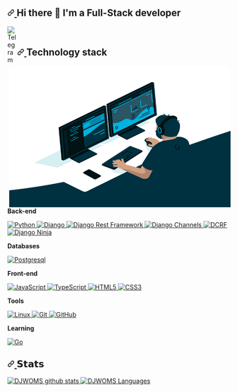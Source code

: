 <div class="Box mt-4">
  <div class="Box-body p-4">
    <article class="markdown-body entry-content container-lg f5" itemprop="text">
    <h2 dir="auto">
    <a id="user-content-hi-there--im-a-full-stack-developer" class="anchor" aria-hidden="true" href="#hi-there--im-a-full-stack-developer">
    <svg class="octicon octicon-link" viewBox="0 0 16 16" version="1.1" width="16" height="16" aria-hidden="true">
    <path fill-rule="evenodd" d="M7.775 3.275a.75.75 0 001.06 1.06l1.25-1.25a2 2 0 112.83 2.83l-2.5 2.5a2 2 0 01-2.83 0 .75.75 0 00-1.06 1.06 3.5 3.5 0 004.95 0l2.5-2.5a3.5 3.5 0 00-4.95-4.95l-1.25 1.25zm-4.69 9.64a2 2 0 010-2.83l2.5-2.5a2 2 0 012.83 0 .75.75 0 001.06-1.06 3.5 3.5 0 00-4.95 0l-2.5 2.5a3.5 3.5 0 004.95 4.95l1.25-1.25a.75.75 0 00-1.06-1.06l-1.25 1.25a2 2 0 01-2.83 0z">
    </path>
    </svg>
    </a>Hi there <g-emoji class="g-emoji" alias="wave" fallback-src="https://github.githubassets.com/images/icons/emoji/unicode/1f44b.png">👋</g-emoji> I'm a Full-Stack developer</h2>
<a href="https://t.me/abdurakhmonnn" rel="nofollow">
  <img align="left" alt="Telegram" width="22px" src="https://camo.githubusercontent.com/5c1975da7d9ab735ceb71c57b6c7e48ff3e08ca4/68747470733a2f2f6564656e742e6769746875622e696f2f537570657254696e7949636f6e732f696d616765732f7376672f74656c656772616d2e737667" style="max-width: 100%;">
</a>
<br>
<h2 dir="auto">
<a id="user-content-technology-stack" class="anchor" aria-hidden="true" href="#technology-stack">
<svg class="octicon octicon-link" viewBox="0 0 16 16" version="1.1" width="16" height="16" aria-hidden="true">
<path fill-rule="evenodd" d="M7.775 3.275a.75.75 0 001.06 1.06l1.25-1.25a2 2 0 112.83 2.83l-2.5 2.5a2 2 0 01-2.83 0 .75.75 0 00-1.06 1.06 3.5 3.5 0 004.95 0l2.5-2.5a3.5 3.5 0 00-4.95-4.95l-1.25 1.25zm-4.69 9.64a2 2 0 010-2.83l2.5-2.5a2 2 0 012.83 0 .75.75 0 001.06-1.06 3.5 3.5 0 00-4.95 0l-2.5 2.5a3.5 3.5 0 004.95 4.95l1.25-1.25a.75.75 0 00-1.06-1.06l-1.25 1.25a2 2 0 01-2.83 0z">
</path>
</svg>
</a>Technology stack</h2>
<p>
	<a href="#">
		<img align="right" alt="GIF" src="https://github.com/DJWOMS/DJWOMS/raw/main/code.gif?raw=true" width="500" height="320" style="max-width: 100%;">
	</a>

</p>
<p dir="auto">
<strong>Back-end</strong>
</p>
<p dir="auto">
<a target="_blank" rel="noopener noreferrer" href="https://camo.githubusercontent.com/66827c53581cfee18c55618697d74a3c6167932d3c1980fba2019ef7a3e553b0/68747470733a2f2f696d672e736869656c64732e696f2f62616467652f2d507974686f6e2d626c61636b3f7374796c653d666c61742d737175617265266c6f676f3d507974686f6e">
<img src="https://camo.githubusercontent.com/66827c53581cfee18c55618697d74a3c6167932d3c1980fba2019ef7a3e553b0/68747470733a2f2f696d672e736869656c64732e696f2f62616467652f2d507974686f6e2d626c61636b3f7374796c653d666c61742d737175617265266c6f676f3d507974686f6e" alt="Python" data-canonical-src="https://img.shields.io/badge/-Python-black?style=flat-square&amp;logo=Python" style="max-width: 100%;">
</a>
<a target="_blank" rel="noopener noreferrer" href="https://camo.githubusercontent.com/eb8d7eef4c7ab128ee2e8232f3d22cacf840b84e29023a33523322669db65401/68747470733a2f2f696d672e736869656c64732e696f2f62616467652f2d446a616e676f2d3061616434383f7374796c653d666c61742d737175617265266c6f676f3d446a616e676f">
<img src="https://camo.githubusercontent.com/eb8d7eef4c7ab128ee2e8232f3d22cacf840b84e29023a33523322669db65401/68747470733a2f2f696d672e736869656c64732e696f2f62616467652f2d446a616e676f2d3061616434383f7374796c653d666c61742d737175617265266c6f676f3d446a616e676f" alt="Django" data-canonical-src="https://img.shields.io/badge/-Django-0aad48?style=flat-square&amp;logo=Django" style="max-width: 100%;">
</a>
<a target="_blank" rel="noopener noreferrer" href="https://camo.githubusercontent.com/31b059d55d69f69db05c3c97eebc6b83d0e3e71f94ade208379a4936cad43590/68747470733a2f2f696d672e736869656c64732e696f2f62616467652f4452462d7265643f7374796c653d666c61742d737175617265266c6f676f3d446a616e676f">
<img src="https://camo.githubusercontent.com/31b059d55d69f69db05c3c97eebc6b83d0e3e71f94ade208379a4936cad43590/68747470733a2f2f696d672e736869656c64732e696f2f62616467652f4452462d7265643f7374796c653d666c61742d737175617265266c6f676f3d446a616e676f" alt="Django Rest Framework" data-canonical-src="https://img.shields.io/badge/DRF-red?style=flat-square&amp;logo=Django" style="max-width: 100%;">
</a>
<a target="_blank" rel="noopener noreferrer" href="https://camo.githubusercontent.com/76a8ca65ea45604ace6d6408510e4a16864599759b16849791538ffe9098c726/68747470733a2f2f696d672e736869656c64732e696f2f62616467652f2d446a616e676f5f4368616e6e656c732d3436613266313f7374796c653d666c61742d737175617265266c6f676f3d446a616e676f">
<img src="https://camo.githubusercontent.com/76a8ca65ea45604ace6d6408510e4a16864599759b16849791538ffe9098c726/68747470733a2f2f696d672e736869656c64732e696f2f62616467652f2d446a616e676f5f4368616e6e656c732d3436613266313f7374796c653d666c61742d737175617265266c6f676f3d446a616e676f" alt="Django Channels" data-canonical-src="https://img.shields.io/badge/-Django_Channels-46a2f1?style=flat-square&amp;logo=Django" style="max-width: 100%;">
</a>
<a target="_blank" rel="noopener noreferrer" href="https://camo.githubusercontent.com/b32f5e8ad358c464ca8cdf525c3cb40837008380391c48c2b330f6bfc460ccf2/68747470733a2f2f696d672e736869656c64732e696f2f62616467652f2d444352462d3436613266313f7374796c653d666c61742d737175617265266c6f676f3d446a616e676f">
<img src="https://camo.githubusercontent.com/b32f5e8ad358c464ca8cdf525c3cb40837008380391c48c2b330f6bfc460ccf2/68747470733a2f2f696d672e736869656c64732e696f2f62616467652f2d444352462d3436613266313f7374796c653d666c61742d737175617265266c6f676f3d446a616e676f" alt="DCRF" data-canonical-src="https://img.shields.io/badge/-DCRF-46a2f1?style=flat-square&amp;logo=Django" style="max-width: 100%;">
</a>
<a target="_blank" rel="noopener noreferrer" href="https://camo.githubusercontent.com/87c4ee7435b0265f066eb836cb65f86221c4ca13b80bc73004a0d968981cc0d1/68747470733a2f2f696d672e736869656c64732e696f2f62616467652f2d446a616e676f5f4e696e6a612d2532333442333243333f7374796c653d666c61742d737175617265266c6f676f3d446a616e676f">
<img src="https://camo.githubusercontent.com/87c4ee7435b0265f066eb836cb65f86221c4ca13b80bc73004a0d968981cc0d1/68747470733a2f2f696d672e736869656c64732e696f2f62616467652f2d446a616e676f5f4e696e6a612d2532333442333243333f7374796c653d666c61742d737175617265266c6f676f3d446a616e676f" alt="Django Ninja" data-canonical-src="https://img.shields.io/badge/-Django_Ninja-%234B32C3?style=flat-square&amp;logo=Django" style="max-width: 100%;">
</a>
</p>
<p dir="auto">
<strong>Databases</strong>
</p>
<p dir="auto">
<a target="_blank" rel="noopener noreferrer" href="https://camo.githubusercontent.com/1721875facfd6e2c719648650f53fe7eb33ec008e9032d129a9b0bb69f5e8136/68747470733a2f2f696d672e736869656c64732e696f2f62616467652f2d506f737467726573716c2d2532333263336535303f7374796c653d666c61742d737175617265266c6f676f3d506f737467726573716c">
<img src="https://camo.githubusercontent.com/1721875facfd6e2c719648650f53fe7eb33ec008e9032d129a9b0bb69f5e8136/68747470733a2f2f696d672e736869656c64732e696f2f62616467652f2d506f737467726573716c2d2532333263336535303f7374796c653d666c61742d737175617265266c6f676f3d506f737467726573716c" alt="Postgresql" data-canonical-src="https://img.shields.io/badge/-Postgresql-%232c3e50?style=flat-square&amp;logo=Postgresql" style="max-width: 100%;">
</a>
</p>
<p dir="auto">
<strong>Front-end</strong>
</p>
<p dir="auto">
<a target="_blank" rel="noopener noreferrer" href="https://camo.githubusercontent.com/a1309b252e82434062012a8073fa9fc1416a96289b7ca11555577b9fbe1cf03e/68747470733a2f2f696d672e736869656c64732e696f2f62616467652f2d4a6176615363726970742d2532334637444631433f7374796c653d666c61742d737175617265266c6f676f3d6a617661736372697074266c6f676f436f6c6f723d303030303030266c6162656c436f6c6f723d25323346374446314326636f6c6f723d253233464643453541">
<img src="https://camo.githubusercontent.com/a1309b252e82434062012a8073fa9fc1416a96289b7ca11555577b9fbe1cf03e/68747470733a2f2f696d672e736869656c64732e696f2f62616467652f2d4a6176615363726970742d2532334637444631433f7374796c653d666c61742d737175617265266c6f676f3d6a617661736372697074266c6f676f436f6c6f723d303030303030266c6162656c436f6c6f723d25323346374446314326636f6c6f723d253233464643453541" alt="JavaScript" data-canonical-src="https://img.shields.io/badge/-JavaScript-%23F7DF1C?style=flat-square&amp;logo=javascript&amp;logoColor=000000&amp;labelColor=%23F7DF1C&amp;color=%23FFCE5A" style="max-width: 100%;">
</a>
<a target="_blank" rel="noopener noreferrer" href="https://camo.githubusercontent.com/d60afb008bc0bcde7ea8720637928cb02c0f9a6d795dad7382f688a17e7515de/68747470733a2f2f696d672e736869656c64732e696f2f62616467652f2d547970655363726970742d3030374143433f7374796c653d666c61742d737175617265266c6f676f3d74797065736372697074266c6f676f436f6c6f723d7768697465">
<img src="https://camo.githubusercontent.com/d60afb008bc0bcde7ea8720637928cb02c0f9a6d795dad7382f688a17e7515de/68747470733a2f2f696d672e736869656c64732e696f2f62616467652f2d547970655363726970742d3030374143433f7374796c653d666c61742d737175617265266c6f676f3d74797065736372697074266c6f676f436f6c6f723d7768697465" alt="TypeScript" data-canonical-src="https://img.shields.io/badge/-TypeScript-007ACC?style=flat-square&amp;logo=typescript&amp;logoColor=white" style="max-width: 100%;">
</a>
<a target="_blank" rel="noopener noreferrer" href="https://camo.githubusercontent.com/9a7c8c4ee62739436a191706be9f786a813dc377ce778522da198cb94874dc22/68747470733a2f2f696d672e736869656c64732e696f2f62616467652f2d48544d4c352d2532334534344432373f7374796c653d666c61742d737175617265266c6f676f3d68746d6c35266c6f676f436f6c6f723d666666666666">
<img src="https://camo.githubusercontent.com/9a7c8c4ee62739436a191706be9f786a813dc377ce778522da198cb94874dc22/68747470733a2f2f696d672e736869656c64732e696f2f62616467652f2d48544d4c352d2532334534344432373f7374796c653d666c61742d737175617265266c6f676f3d68746d6c35266c6f676f436f6c6f723d666666666666" alt="HTML5" data-canonical-src="https://img.shields.io/badge/-HTML5-%23E44D27?style=flat-square&amp;logo=html5&amp;logoColor=ffffff" style="max-width: 100%;">
</a>
<a target="_blank" rel="noopener noreferrer" href="https://camo.githubusercontent.com/19d98ab99fe0a1a5c00ef27920be3ada8548f2476877db0598960ac2a5f8788d/68747470733a2f2f696d672e736869656c64732e696f2f62616467652f2d435353332d2532333135373242363f7374796c653d666c61742d737175617265266c6f676f3d63737333">
<img src="https://camo.githubusercontent.com/19d98ab99fe0a1a5c00ef27920be3ada8548f2476877db0598960ac2a5f8788d/68747470733a2f2f696d672e736869656c64732e696f2f62616467652f2d435353332d2532333135373242363f7374796c653d666c61742d737175617265266c6f676f3d63737333" alt="CSS3" data-canonical-src="https://img.shields.io/badge/-CSS3-%231572B6?style=flat-square&amp;logo=css3" style="max-width: 100%;">
</a>
</p>
<p dir="auto">
<strong>Tools</strong>
</p>
<p dir="auto">
<a target="_blank" rel="noopener noreferrer" href="https://camo.githubusercontent.com/566080f1f10a299450280c8b9430bf6c24ce39b71098ccee2ffed461c1b151d3/68747470733a2f2f696d672e736869656c64732e696f2f62616467652f4c696e75782d626c61636b3f7374796c653d666c61742d737175617265266c6f676f3d6c696e7578">
<img src="https://camo.githubusercontent.com/566080f1f10a299450280c8b9430bf6c24ce39b71098ccee2ffed461c1b151d3/68747470733a2f2f696d672e736869656c64732e696f2f62616467652f4c696e75782d626c61636b3f7374796c653d666c61742d737175617265266c6f676f3d6c696e7578" alt="Linux" data-canonical-src="https://img.shields.io/badge/Linux-black?style=flat-square&amp;logo=linux" style="max-width: 100%;">
</a>
<a target="_blank" rel="noopener noreferrer" href="https://camo.githubusercontent.com/edd3031a0956c904634f9a394267a6ba61e9a0bb95c9512a1fbc0725b4014d03/68747470733a2f2f696d672e736869656c64732e696f2f62616467652f2d4769742d626c61636b3f7374796c653d666c61742d737175617265266c6f676f3d676974">
<img src="https://camo.githubusercontent.com/edd3031a0956c904634f9a394267a6ba61e9a0bb95c9512a1fbc0725b4014d03/68747470733a2f2f696d672e736869656c64732e696f2f62616467652f2d4769742d626c61636b3f7374796c653d666c61742d737175617265266c6f676f3d676974" alt="Git" data-canonical-src="https://img.shields.io/badge/-Git-black?style=flat-square&amp;logo=git" style="max-width: 100%;">
</a>
<a target="_blank" rel="noopener noreferrer" href="https://camo.githubusercontent.com/85dc47a56a4e73ae7b6e64b3b4416785497e74219ae179ae8faaaca10d5a78d9/68747470733a2f2f696d672e736869656c64732e696f2f62616467652f2d4769744875622d3138313731373f7374796c653d666c61742d737175617265266c6f676f3d676974687562">
<img src="https://camo.githubusercontent.com/85dc47a56a4e73ae7b6e64b3b4416785497e74219ae179ae8faaaca10d5a78d9/68747470733a2f2f696d672e736869656c64732e696f2f62616467652f2d4769744875622d3138313731373f7374796c653d666c61742d737175617265266c6f676f3d676974687562" alt="GitHub" data-canonical-src="https://img.shields.io/badge/-GitHub-181717?style=flat-square&amp;logo=github" style="max-width: 100%;">
</a>

</p>
<p dir="auto">
<strong>Learning</strong>
</p>
<p dir="auto">
<a target="_blank" rel="noopener noreferrer" href="https://camo.githubusercontent.com/f778a702448eb19542c0c4463fe44f42c9e43a916a82bf5ec6ca25c36cb7893a/68747470733a2f2f696d672e736869656c64732e696f2f62616467652f2d476f2d677265793f7374796c653d666c61742d737175617265266c6f676f3d676f">
<img src="https://camo.githubusercontent.com/f778a702448eb19542c0c4463fe44f42c9e43a916a82bf5ec6ca25c36cb7893a/68747470733a2f2f696d672e736869656c64732e696f2f62616467652f2d476f2d677265793f7374796c653d666c61742d737175617265266c6f676f3d676f" alt="Go" data-canonical-src="https://img.shields.io/badge/-Go-grey?style=flat-square&amp;logo=go" style="max-width: 100%;">
</p>
<h2 dir="auto">
<a id="user-content-𝗦𝘁𝗮𝘁𝘀" class="anchor" aria-hidden="true" href="#𝗦𝘁𝗮𝘁𝘀">
<svg class="octicon octicon-link" viewBox="0 0 16 16" version="1.1" width="16" height="16" aria-hidden="true">
<path fill-rule="evenodd" d="M7.775 3.275a.75.75 0 001.06 1.06l1.25-1.25a2 2 0 112.83 2.83l-2.5 2.5a2 2 0 01-2.83 0 .75.75 0 00-1.06 1.06 3.5 3.5 0 004.95 0l2.5-2.5a3.5 3.5 0 00-4.95-4.95l-1.25 1.25zm-4.69 9.64a2 2 0 010-2.83l2.5-2.5a2 2 0 012.83 0 .75.75 0 001.06-1.06 3.5 3.5 0 00-4.95 0l-2.5 2.5a3.5 3.5 0 004.95 4.95l1.25-1.25a.75.75 0 00-1.06-1.06l-1.25 1.25a2 2 0 01-2.83 0z">
</path>
</svg>
</a>𝗦𝘁𝗮𝘁𝘀</h2>
<p dir="auto">
<a target="_blank" rel="noopener noreferrer" href="https://github-readme-stats.vercel.app/api?username=abdurakxmon&&show_icons=true&title_color=ffffff&icon_color=bb2acf&text_color=daf7dc&bg_color=151515">
<img src="https://github-readme-stats.vercel.app/api?username=abdurakxmon&&show_icons=true&title_color=ffffff&icon_color=bb2acf&text_color=daf7dc&bg_color=151515" alt="DJWOMS github stats" data-canonical-src="https://github-readme-stats.vercel.app/api?username=DJWOMS&amp;show_icons=true&amp;theme=dracula&amp;include_all_commits=true&amp;count_private=true" style="max-width: 100%;">
</a>
<a target="_blank" rel="noopener noreferrer" href="https://github-readme-stats.vercel.app/api/top-langs/?username=abdurakxmon&layout=compact&&show_icons=true&title_color=ffffff&icon_color=bb2acf&text_color=daf7dc&bg_color=151515">
<img src="https://github-readme-stats.vercel.app/api/top-langs/?username=abdurakxmon&layout=compact&&show_icons=true&title_color=ffffff&icon_color=bb2acf&text_color=daf7dc&bg_color=151515" alt="DJWOMS Languages" data-canonical-src="https://github-readme-stats.vercel.app/api/top-langs/?username=DJWOMS&amp;layout=compact&amp;count_private=true&amp;theme=gruvbox" style="max-width: 100%;">
</a>
</p>

</article>
  </div>
</div>

